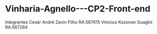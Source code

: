 # Vinharia-Agnello---CP2-Front-end
Integrantes
Cesár André Zanin Filho  RA:567615
Vinicius Kozonoe Guaglni RA:567264
